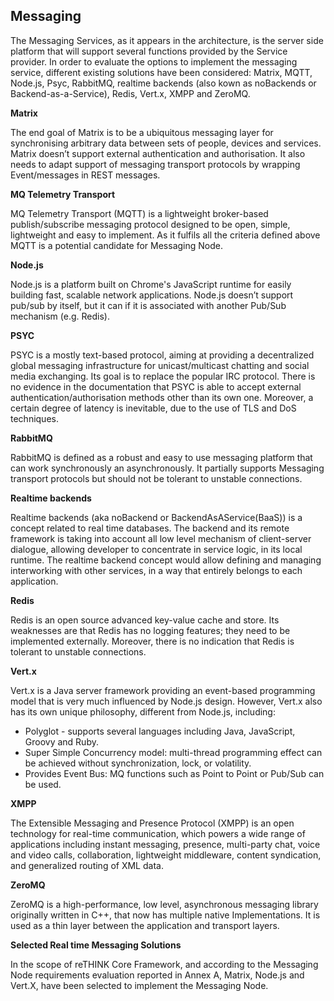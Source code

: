 Messaging
---------

The Messaging Services, as it appears in the architecture, is the server side platform that will support several functions provided by the Service provider. In order to evaluate the options to implement the messaging service, different existing solutions have been considered: Matrix, MQTT, Node.js, Psyc, RabbitMQ, realtime backends (also kown as noBackends or Backend-as-a-Service), Redis, Vert.x, XMPP and ZeroMQ.

**Matrix**

The end goal of Matrix is to be a ubiquitous messaging layer for synchronising arbitrary data between sets of people, devices and services. Matrix doesn’t support external authentication and authorisation. It also needs to adapt support of messaging transport protocols by wrapping Event/messages in REST messages.

**MQ Telemetry Transport**

MQ Telemetry Transport (MQTT) is a lightweight broker-based publish/subscribe messaging protocol designed to be open, simple, lightweight and easy to implement. As it fulfils all the criteria defined above MQTT is a potential candidate for Messaging Node.

**Node.js**

Node.js is a platform built on Chrome's JavaScript runtime for easily building fast, scalable network applications. Node.js doesn’t support pub/sub by itself, but it can if it is associated with another Pub/Sub mechanism (e.g. Redis).

**PSYC**

PSYC is a mostly text-based protocol, aiming at providing a decentralized global messaging infrastructure for unicast/multicast chatting and social media exchanging. Its goal is to replace the popular IRC protocol. There is no evidence in the documentation that PSYC is able to accept external authentication/authorisation methods other than its own one. Moreover, a certain degree of latency is inevitable, due to the use of TLS and DoS techniques.

**RabbitMQ**

RabbitMQ is defined as a robust and easy to use messaging platform that can work synchronously an asynchronously. It partially supports Messaging transport protocols but should not be tolerant to unstable connections.

**Realtime backends**

Realtime backends (aka noBackend or BackendAsAService(BaaS)) is a concept related to real time databases. The backend and its remote framework is taking into account all low level mechanism of client-server dialogue, allowing developer to concentrate in service logic, in its local runtime. The realtime backend concept would allow defining and managing interworking with other services, in a way that entirely belongs to each application.

**Redis**

Redis is an open source advanced key-value cache and store. Its weaknesses are that Redis has no logging features; they need to be implemented externally. Moreover, there is no indication that Redis is tolerant to unstable connections.

**Vert.x**

Vert.x is a Java server framework providing an event-based programming model that is very much influenced by Node.js design. However, Vert.x also has its own unique philosophy, different from Node.js, including:

-	Polyglot - supports several languages including Java, JavaScript, Groovy and Ruby.
-	Super Simple Concurrency model: multi-thread programming effect can be achieved without synchronization, lock, or volatility.
-	Provides Event Bus: MQ functions such as Point to Point or Pub/Sub can be used.

**XMPP**

The Extensible Messaging and Presence Protocol (XMPP) is an open technology for real-time communication, which powers a wide range of applications including instant messaging, presence, multi-party chat, voice and video calls, collaboration, lightweight middleware, content syndication, and generalized routing of XML data.

**ZeroMQ**

ZeroMQ is a high-performance, low level, asynchronous messaging library originally written in C++, that now has multiple native Implementations. It is used as a thin layer between the application and transport layers.

**Selected Real time Messaging Solutions**

In the scope of reTHINK Core Framework, and according to the Messaging Node requirements evaluation reported in Annex A, Matrix, Node.js and Vert.X, have been selected to implement the Messaging Node.
